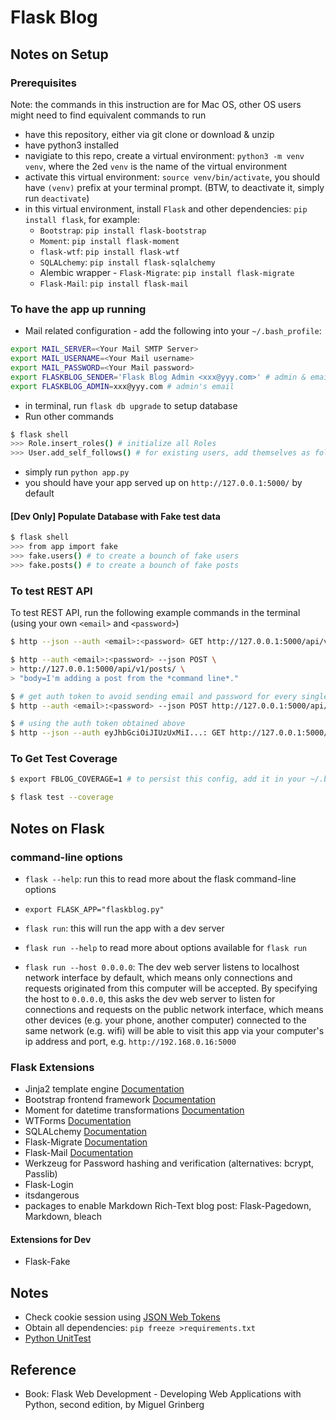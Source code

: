 # Flask Blog

## Notes on Setup

### Prerequisites

Note: the commands in this instruction are for Mac OS, other OS users might need to find equivalent commands to run

- have this repository, either via git clone or download & unzip
- have python3 installed
- navigiate to this repo, create a virtual environment: `python3 -m venv venv`, where the 2ed `venv` is the name of the virtual environment
- activate this virtual environment: `source venv/bin/activate`, you should have `(venv)` prefix at your terminal prompt. (BTW, to deactivate it, simply run `deactivate`)
- in this virtual environment, install `Flask` and other dependencies: `pip install flask`, for example:
  - `Bootstrap`: `pip install flask-bootstrap`
  - `Moment`: `pip install flask-moment`
  - `flask-wtf`: `pip install flask-wtf`
  - `SQLALchemy`: `pip install flask-sqlalchemy`
  - Alembic wrapper - `Flask-Migrate`: `pip install flask-migrate`
  - `Flask-Mail`: `pip install flask-mail`

### To have the app up running

- Mail related configuration - add the following into your `~/.bash_profile`:

```bash
export MAIL_SERVER=<Your Mail SMTP Server>
export MAIL_USERNAME=<Your Mail username>
export MAIL_PASSWORD=<Your Mail password>
export FLASKBLOG_SENDER='Flask Blog Admin <xxx@yyy.com>' # admin & email
export FLASKBLOG_ADMIN=xxx@yyy.com # admin's email
```

- in terminal, run `flask db upgrade` to setup database
- Run other commands

```bash
$ flask shell
>>> Role.insert_roles() # initialize all Roles
>>> User.add_self_follows() # for existing users, add themselves as followers
```

- simply run `python app.py`
- you should have your app served up on `http://127.0.0.1:5000/` by default

#### [Dev Only] Populate Database with Fake test data

```bash
$ flask shell
>>> from app import fake
>>> fake.users() # to create a bounch of fake users
>>> fake.posts() # to create a bounch of fake posts
```

### To test REST API

To test REST API, run the following example commands in the terminal (using your own `<email>` and `<password>`)

```bash
$ http --json --auth <email>:<password> GET http://127.0.0.1:5000/api/v1/posts/

$ http --auth <email>:<password> --json POST \
> http://127.0.0.1:5000/api/v1/posts/ \
> "body=I'm adding a post from the *command line*."

$ # get auth token to avoid sending email and password for every single api request
$ http --auth <email>:<password> --json POST http://127.0.0.1:5000/api/v1/tokens/

$ # using the auth token obtained above
$ http --json --auth eyJhbGciOiJIUzUxMiI...: GET http://127.0.0.1:5000/api/v1/posts/
```

### To Get Test Coverage

```bash
$ export FBLOG_COVERAGE=1 # to persist this config, add it in your ~/.bash_profile

$ flask test --coverage
```

## Notes on Flask

### command-line options

- `flask --help`: run this to read more about the flask command-line options

- `export FLASK_APP="flaskblog.py"`
- `flask run`: this will run the app with a dev server

- `flask run --help` to read more about options available for `flask run`
- `flask run --host 0.0.0.0`: The dev web server listens to localhost network interface by default, which means only connections and requests originated from this computer will be accepted. By specifying the host to `0.0.0.0`, this asks the dev web server to listen for connections and requests on the public network interface, which means other devices (e.g. your phone, another computer) connected to the same network (e.g. wifi) will be able to visit this app via your computer's ip address and port, e.g. `http://192.168.0.16:5000`

### Flask Extensions

- Jinja2 template engine [Documentation](https://jinja.palletsprojects.com/en/2.11.x/)
- Bootstrap frontend framework [Documentation](https://getbootstrap.com/docs/4.3/getting-started/introduction/)
- Moment for datetime transformations [Documentation](https://momentjs.com/docs/#/displaying/)
- WTForms [Documentation](https://wtforms.readthedocs.io/en/stable/)
- SQLALchemy [Documentation](https://flask-sqlalchemy.palletsprojects.com/en/2.x/)
- Flask-Migrate [Documentation](https://flask-migrate.readthedocs.io/en/latest/)
- Flask-Mail [Documentation](https://pythonhosted.org/flask-mail/)
- Werkzeug for Password hashing and verification (alternatives: bcrypt, Passlib)
- Flask-Login
- itsdangerous
- packages to enable Markdown Rich-Text blog post: Flask-Pagedown, Markdown, bleach

#### Extensions for Dev

- Flask-Fake

## Notes

- Check cookie session using [JSON Web Tokens](https://jwt.io/)
- Obtain all dependencies: `pip freeze >requirements.txt`
- [Python UnitTest](https://docs.python.org/3.6/library/unittest.html)

## Reference

- Book: Flask Web Development - Developing Web Applications with Python, second edition, by Miguel Grinberg
